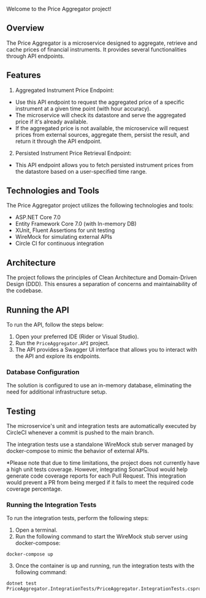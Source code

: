 Welcome to the Price Aggregator project!

## Overview
The Price Aggregator is a microservice designed to aggregate, retrieve and cache prices of financial
instruments. It provides several functionalities through API endpoints.

## Features
1. Aggregated Instrument Price Endpoint:
- Use this API endpoint to request the aggregated price of a specific instrument at a given time point (with hour accuracy).
- The microservice will check its datastore and serve the aggregated price if it's already available.
- If the aggregated price is not available, the microservice will request prices from external sources, aggregate them, 
persist the result, and return it through the API endpoint.
  
2. Persisted Instrument Price Retrieval Endpoint:
- This API endpoint allows you to fetch persisted instrument prices from the datastore based on a user-specified time range.

## Technologies and Tools 
The Price Aggregator project utilizes the following technologies and tools:
- ASP.NET Core 7.0
- Entity Framework Core 7.0 (with In-memory DB)
- XUnit, Fluent Assertions for unit testing
- WireMock for simulating external APIs
- Circle CI for continuous integration

## Architecture
The project follows the principles of Clean Architecture and Domain-Driven Design (DDD). 
This ensures a separation of concerns and maintainability of the codebase.

## Running the API
To run the API, follow the steps below:

1. Open your preferred IDE (Rider or Visual Studio).
2. Run the `PriceAggregator.API` project.
3. The API provides a Swagger UI interface that allows you to interact with the API and explore its endpoints.


### Database Configuration
The solution is configured to use an in-memory database, eliminating the need for additional infrastructure setup.

## Testing
The microservice's unit and integration tests are automatically executed by CircleCI whenever a commit is pushed to the main branch.

The integration tests use a standalone WireMock stub server managed by docker-compose to mimic the behavior of external APIs.

*Please note that due to time limitations, the project does not currently have a high unit tests coverage. 
However, integrating SonarCloud would help generate code coverage reports for each Pull Request. 
This integration would prevent a PR from being merged if it fails to meet the required code coverage percentage.

### Running the Integration Tests
To run the integration tests, perform the following steps:

1. Open a terminal.
2. Run the following command to start the WireMock stub server using docker-compose:
```
docker-compose up
```
3. Once the container is up and running, run the integration tests with the following command:
```
dotnet test PriceAggregator.IntegrationTests/PriceAggregator.IntegrationTests.csproj
```

